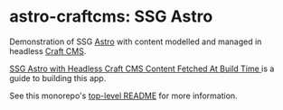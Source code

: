 # astro-craftcms: SSG Astro

Demonstration of SSG [Astro](https://astro.build/) with content modelled and managed in headless [Craft CMS](https://craftcms.com/).

[SSG Astro with Headless Craft CMS Content Fetched At Build Time
](https://www.olets.dev/posts/ssg-astro-with-headless-craft-cms-content-fetched-at-build-time/) is a guide to building this app.

See this monorepo's [top-level README](../../README.md) for more information.
